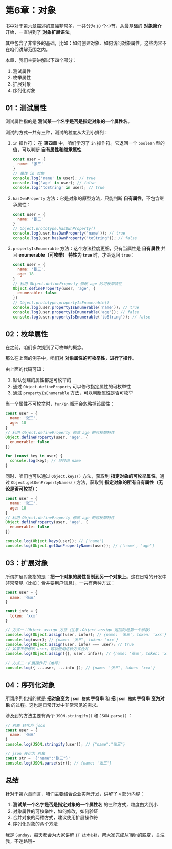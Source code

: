 # 第6章：对象

书中对于第六章描述的篇幅非常多，一共分为 `10` 个小节，从最基础的 **对象简介** 开始，一直讲到了 **对象扩展语法**。

其中包含了非常多的基础，比如：如何创建对象、如何访问对象属性。这些内容不在咱们讲解范围之内。

本章，我们主要讲解以下四个部分：

1. 测试属性
2. 枚举属性
3. 扩展对象
4. 序列化对象



## 01：测试属性

测试属性指的是 **测试某一个名字是否是指定对象的一个属性名**。

测试的方式一共有三种，测试的粒度从大到小排列：

1. `in` 操作符： 在 **第四章** 中，咱们学习了 `in` 操作符。它返回一个 `boolean` 型的值，可以判断 **自有属性和继承属性**

   ```js
   const user = {
     name: '张三'
   }
   // 属性 in 对象
   console.log('name' in user); // true
   console.log('age' in user); // false
   console.log('toString' in user); // true
   ```

2. `hasOwnProperty` 方法：它是对象的原型方法，只能判断 **自有属性**，不包含继承属性：

   ```js
   const user = {
     name: '张三'
   }
   // Object.prototype.hasOwnProperty()
   console.log(user.hasOwnProperty('name')); // true
   console.log(user.hasOwnProperty('toString')); // false
   ```

3. `propertyIsEnumerable` 方法：这个方法粒度更细，只有当属性是 **自有属性** 并且 **enumerable（可枚举） 特性为 `true`** 时，才会返回 `true`：

   ```js
   const user = {
     name: '张三',
     age: 18
   }
   // 利用 Object.defineProperty 修改 age 的可枚举特性
   Object.defineProperty(user, 'age', {
     enumerable: false
   })
   // Object.prototype.propertyIsEnumerable()
   console.log(user.propertyIsEnumerable('name')); // true
   console.log(user.propertyIsEnumerable('age')); // false
   console.log(user.propertyIsEnumerable('toString')); // false
   ```



## 02：枚举属性

在之前，咱们多次提到了可枚举的概念。

那么在上面的例子中，咱们对 **对象属性的可枚举性，进行了操作**。

由上面的代码可知：

1. 默认创建的属性都是可枚举的
2. 通过 `Object.defineProperty` 可以修改指定属性的可枚举性
3. 通过 `propertyIsEnumerable` 方法，可以判断属性是否可枚举

当一个属性不可枚举时，`for/in` 循环会忽略掉该属性：

```js
const user = {
  name: '张三',
  age: 18
}
// 利用 Object.defineProperty 修改 age 的可枚举特性
Object.defineProperty(user, 'age', {
  enumerable: false
})

for (const key in user) {
  console.log(key); // 只打印 name
}
```

同时，咱们也可以通过 `Object.keys()` 方法，获取到 **指定对象的可枚举属性**，通过 `Object.getOwnPropertyNames()` 方法，获取到 **指定对象的所有自有属性（无论是否可枚举）**：

```js
const user = {
  name: '张三',
  age: 18
}
// 利用 Object.defineProperty 修改 age 的可枚举特性
Object.defineProperty(user, 'age', {
  enumerable: false
})

console.log(Object.keys(user)); // ['name']
console.log(Object.getOwnPropertyNames(user)); // ['name', 'age']
```



## 03：扩展对象

所谓扩展对象指的是：**把一个对象的属性复制到另一个对象上**。这在日常的开发中非常常见（比如：合并要用户信息），一共有两种方式：

```js
const user = {
  name: '张三'
}

const info = {
  token: 'xxx'
}

// 方式一：Object.assign 方法（注意：Object.assign 返回的是第一个参数）
console.log(Object.assign(user, info)); // {name: '张三', token: 'xxx'}
console.log(user); // {name: '张三', token: 'xxx'}
console.log(Object.assign(user, info) === user); // true
// 如果不想修改 user，可以使用这种方式合并
console.log(Object.assign({}, user, info)); // {name: '张三', token: 'xxx'}

// 方式二：扩展操作符（推荐）
console.log({ ...user, ...info }); // {name: '张三', token: 'xxx'}
```



## 04：序列化对象

所谓序列化指的就是 **把对象变为 `json 格式` 字符串** 和 **把 `json 格式` 字符串 变为对象** 的过程。这也是日常开发中非常常见的需求。

涉及到的方法主要有两个 `JSON.stringify()` 和  `JSON.parse()` ：

```js
// 对象 转化为 json
const user = {
  name: '张三'
}
console.log(JSON.stringify(user)); // {"name":"张三"}

// json 转化为 对象
const str = '{"name":"张三"}'
console.log(JSON.parse(str)); // {name: '张三'}
```



## 总结

针对于第六章而言，咱们主要结合企业实际开发，讲解了 `4` 部分内容：

1.  **测试某一个名字是否是指定对象的一个属性名** 的三种方式，粒度由大到小
2. 对象属性的可枚举性，如何修改，如何验证
3. 合并对象的两种方式，建议使用扩展操作符
4. 序列化对象的两个方法

我是 `Sunday`，每天都会为大家讲解 `IT 技术书籍`，帮大家完成从1到n的脱变，关注我，不迷路哦~